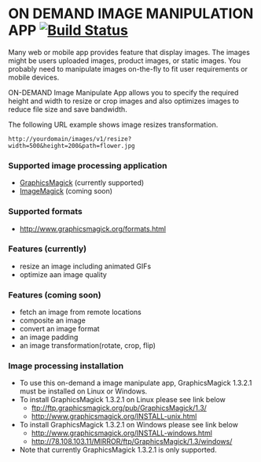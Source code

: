 # ON DEMAND IMAGE MANIPULATION APP [![Build Status](https://travis-ci.org/younggyuchun/on-demand-image-manipulation-webapp.svg?branch=master)](https://travis-ci.org/younggyuchun/on-demand-image-manipulation-webapp)
Many web or mobile app provides feature that display images. The images might be users uploaded images, product images, or static images. You probably need to manipulate images on-the-fly to fit user requirements or mobile devices.  

ON-DEMAND Image Manipulate App allows you to specify the required height and width to resize or crop images and also optimizes images to reduce file size and save bandwidth. 

The following URL example shows image resizes transformation.
```
http://yourdomain/images/v1/resize?width=500&height=200&path=flower.jpg
```

### Supported image processing application
- [GraphicsMagick](http://www.graphicsmagick.org/) (currently supported)
- [ImageMagick](http://imagemagick.org/script/index.php) (coming soon)


### Supported formats
- http://www.graphicsmagick.org/formats.html

### Features (currently)
- resize an image including animated GIFs
- optimize aan image quality

### Features (coming soon)
- fetch an image from remote locations
- composite an image
- convert an image format
- an image padding
- an image transformation(rotate, crop, flip)

### Image processing installation
- To use this on-demand a image manipulate app, GraphicsMagick 1.3.2.1 must be installed on Linux or Windows.
- To install GraphicsMagick 1.3.2.1 on Linux please see link below 
  * ftp://ftp.graphicsmagick.org/pub/GraphicsMagick/1.3/
  * http://www.graphicsmagick.org/INSTALL-unix.html
- To install GraphicsMagick 1.3.2.1 on Windows please see link below 
  * http://www.graphicsmagick.org/INSTALL-windows.html
  * http://78.108.103.11/MIRROR/ftp/GraphicsMagick/1.3/windows/
- Note that currently GraphicsMagick 1.3.2.1 is only supported.
